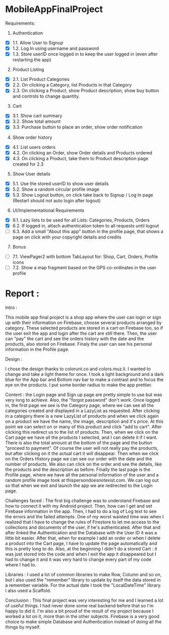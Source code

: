 # MobileAppFinalProject

Requirements:

1. Authentication

- [x] 1.1. Allow User to Signup
- [x] 1.2. Log In using username and password
- [x] 1.3. Store userID once logged in to keep the user logged in (even after restarting the app)

2. Product Listing

- [x] 2.1. List Product Categories
- [x] 2.2. On clicking a Category, list Products in that Category
- [x] 2.3. On clicking a Product, show Product description, show buy button and controls to change quantity.

3. Cart

- [x] 3.1. Show cart summary
- [x] 3.2. Show total amount
- [x] 3.3. Purchase button to place an order, show order notification

4. Show order history

- [x] 4.1. List users orders
- [x] 4.2. On clicking an Order, show Order details and Products ordered
- [x] 4.3. On clicking a Product, take them to Product description page created for 2.3

5. Show User details

- [x] 5.1. Use the stored userID to show user details
- [x] 5.2. Show a random circular profile image
- [x] 5.3. Show Logout button, on click take back to Signup / Log In page (Restart should not auto login after logout)

6. UI/Implementational Requirements

- [x] 6.1. Lazy lists to be used for all Lists: Categories, Products, Orders
- [x] 6.2. If logged in, attach authentication token to all requests until logout
- [ ] 6.3. Add a small "About this app" button in the profile page, that shows a page on click with your copyright details and credits

7. Bonus

- [ ] 7.1. ViewPager2 with bottom TabLayout for: Shop, Cart, Orders, Profile icons
- [ ] 7.2. Show a map fragment based on the GPS co-ordinates in the user profile

# Report :

Intro :

This mobile app final project is a shop app where the user can login or sign up with their information on Firebase, choose several products arranged by category. These selected products are stored in a cart on Firebase too, so if the user exit the app and login after the cart are still there. Then, the user can "pay" the cart and see the orders history with the date and the products, also stored on Firebase. Finaly the user can see his personal information in the Profile page.

Design :

I chose the design thanks to colorunt.co and colors.muz.li. I wanted to change and take a light theme for once. I took a light background and a dark blue for the App bar and Bottom nav bar to make a contrast and to focus the eye on the products. I put some border radius to make the app prettier.

Content :
the Login page and Sign up page are pretty simple to use but was very long to achieve. Also, the "forgot password" don't work. Once logged in, the first page we see is the Category page, where we can see all the categories created and displayed in a LazyList as requested. After clicking in a category there is a new LazyList of products and when we click again on a product we have the name, the image, description and it's price. At this point we can select on or many of this product and click "add to cart". After clicking this redirect us to the list of products. Then, when we click on the Cart page we have all the products I selected, and I can delete it if I want. There is also the total amount at the bottom of the page and the button "proceed to payment". Of course the user will not really pay the products, but after clicking on it the actual cart it will disappear. Then when we click on the Orders History page we can see our order with the date and the number of products. We also can click on the order and see the details, like the products and the description as before. Finally the last page is the Profile page, where we have all the personal information of the user and a random profile image took at thispersondoesnotexist.com. We can log out so that when we exit and launch the app we are redirected to the Login page.

Challenges faced :
The first big challenge was to understand Firebase and how to connect it with my Android project. Then, how can I get and set Firebase information in the app. Then, I had to do a log of Log text to see the errors and the failed attempts. One of my worst waisted time was when I realized that I have to change the rules of Firestore to let me access to the collections and documents of the user, if he's authenticated. After that and after linked the Authentication and the Database with the User ID it was a little bit easier. After that, when for example I add an order or when I delete a product into the Cart page, I have to update the page automatically and this is pretty long to do. Also, at the beginning I didn't do a stored Cart : it was just stored into the code and when I exit the app it disappeared but I had to change it and it was very hard to change every part of my code where I had to.

Libraries :
I used a lot of common libraries to make Row, Column and so on, but I also used the "remember" library to update by itself the data stored in a remember variable. For the actual date I took the "LocalDateTime" library. I also used a Scaffold.

Conclusion :
This final project was very interesting for me and I learned a lot of useful things. I had never done some real backend before that so I'm happy to did it. I'm also a bit proud of the result of my project because I worked a lot on it, more than in the other subjects. Firebase is a very good choice to make simple Database and Authentication instead of doing all the things by myself.
